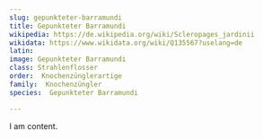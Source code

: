 ```yaml
---
slug: gepunkteter-barramundi
title: Gepunkteter Barramundi
wikipedia: https://de.wikipedia.org/wiki/Scleropages_jardinii
wikidata: https://www.wikidata.org/wiki/Q135567?uselang=de
latin:
image: Gepunkteter Barramundi
class: Strahlenflosser
order:  Knochenzünglerartige
family:  Knochenzüngler
species:  Gepunkteter Barramundi

---
```


I am content.
